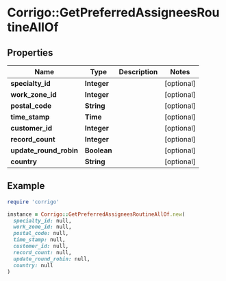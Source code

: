 # Corrigo::GetPreferredAssigneesRoutineAllOf

## Properties

| Name | Type | Description | Notes |
| ---- | ---- | ----------- | ----- |
| **specialty_id** | **Integer** |  | [optional] |
| **work_zone_id** | **Integer** |  | [optional] |
| **postal_code** | **String** |  | [optional] |
| **time_stamp** | **Time** |  | [optional] |
| **customer_id** | **Integer** |  | [optional] |
| **record_count** | **Integer** |  | [optional] |
| **update_round_robin** | **Boolean** |  | [optional] |
| **country** | **String** |  | [optional] |

## Example

```ruby
require 'corrigo'

instance = Corrigo::GetPreferredAssigneesRoutineAllOf.new(
  specialty_id: null,
  work_zone_id: null,
  postal_code: null,
  time_stamp: null,
  customer_id: null,
  record_count: null,
  update_round_robin: null,
  country: null
)
```

